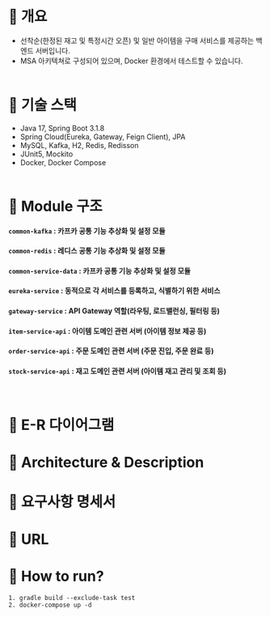 # 📘 개요
- 선착순(한정된 재고 및 특정시간 오픈) 및 일반 아이템을 구매 서비스를 제공하는 백엔드 서버입니다.
- MSA 아키텍쳐로 구성되어 있으며, Docker 환경에서 테스트할 수 있습니다.
<br/><br/>
# 📕 기술 스택
- Java 17, Spring Boot 3.1.8
- Spring Cloud(Eureka, Gateway, Feign Client), JPA
- MySQL, Kafka, H2, Redis, Redisson
- JUnit5, Mockito
- Docker, Docker Compose
<br/><br/>
# 📙 Module 구조
#### `common-kafka` : 카프카 공통 기능 추상화 및 설정 모듈
#### `common-redis` : 레디스 공통 기능 추상화 및 설정 모듈
#### `common-service-data` : 카프카 공통 기능 추상화 및 설정 모듈
#### `eureka-service` : 동적으로 각 서비스를 등록하고, 식별하기 위한 서비스
#### `gateway-service` : API Gateway 역할(라우팅, 로드밸런싱, 필터링 등)
#### `item-service-api` : 아이템 도메인 관련 서버 (아이템 정보 제공 등)
#### `order-service-api` : 주문 도메인 관련 서버 (주문 진입, 주문 완료 등)
#### `stock-service-api` : 재고 도메인 관련 서버 (아이템 재고 관리 및 조회 등)
<br/>

# 📘 E-R 다이어그램
# 📕 Architecture & Description
# 📙 요구사항 명세서
# 📕 URL
# 📘 How to run?
```
1. gradle build --exclude-task test
2. docker-compose up -d
```